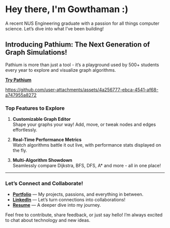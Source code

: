 # Hey there, I'm **Gowthaman** :)
A recent NUS Engineering graduate with a passion for all things computer science. Let’s dive into what I’ve been building!  

## Introducing **Pathium**: The Next Generation of Graph Simulations!
Pathium is more than just a tool - it’s a playground used by 500+ students every year to explore and visualize graph algorithms.  

[**Try Pathium**](https://pathium.gowthaman.app/)

https://github.com/user-attachments/assets/4a256777-ebca-4541-af68-a747955a8272

### **Top Features to Explore**
1. **Customizable Graph Editor**  
   Shape your graphs your way! Add, move, or tweak nodes and edges effortlessly.  

2. **Real-Time Performance Metrics**  
   Watch algorithms battle it out live, with performance stats displayed on the fly.  

3. **Multi-Algorithm Showdown**  
   Seamlessly compare Dijkstra, BFS, DFS, A\* and more - all in one place!
   
---

### **Let’s Connect and Collaborate!**
- [**Portfolio**](https://gowthaman.app) — My projects, passions, and everything in between.  
- [**LinkedIn**](https://linkedin.com/in/gowthaman-aravindan) — Let’s turn connections into collaborations!  
- [**Resume**](https://gowthaman.app/Gowthaman-Aravindan-Resume.pdf) — A deeper dive into my journey.  

Feel free to contribute, share feedback, or just say hello! I’m always excited to chat about technology and new ideas. 
